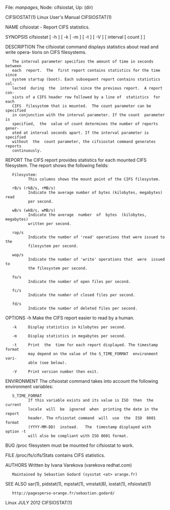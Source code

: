 File: *manpages*,  Node: cifsiostat,  Up: (dir)

CIFSIOSTAT(1)                 Linux User's Manual                CIFSIOSTAT(1)



NAME
       cifsiostat - Report CIFS statistics.

SYNOPSIS
       cifsiostat [ -h ] [ -k | -m ] [ -t ] [ -V ] [ interval [ count ] ]

DESCRIPTION
       The  cifsiostat command displays statistics about read and write opera‐
       tions on CIFS filesystems.

       The interval parameter specifies the amount of time in seconds  between
       each  report.  The  first report contains statistics for the time since
       system startup (boot). Each subsequent report contains statistics  col‐
       lected  during  the  interval since the previous report.  A report con‐
       sists of a CIFS header row followed by a line of  statistics  for  each
       CIFS  filesystem that is mounted.  The count parameter can be specified
       in conjunction with the interval parameter. If the count  parameter  is
       specified,  the  value of count determines the number of reports gener‐
       ated at interval seconds apart. If the interval parameter is  specified
       without  the  count parameter, the cifsiostat command generates reports
       continuously.


REPORT
       The CIFS report provides statistics for each mounted  CIFS  filesystem.
       The report shows the following fields:

       Filesystem:
              This columns shows the mount point of the CIFS filesystem.

       rB/s (rkB/s, rMB/s)
              Indicate the average number of bytes (kilobytes, megabytes) read
              per second.

       wB/s (wkB/s, wMB/s)
              Indicate the average  number  of  bytes  (kilobytes,  megabytes)
              written per second.

       rop/s
              Indicate the number of 'read' operations that were issued to the
              filesystem per second.

       wop/s
              Indicate the number of 'write' operations that  were  issued  to
              the filesystem per second.

       fo/s
              Indicate the number of open files per second.

       fc/s
              Indicate the number of closed files per second.

       fd/s
              Indicate the number of deleted files per second.

OPTIONS
       -h     Make the CIFS report easier to read by a human.

       -k     Display statistics in kilobytes per second.

       -m     Display statistics in megabytes per second.

       -t     Print  the  time for each report displayed. The timestamp format
              may depend on the value of the S_TIME_FORMAT  environment  vari‐
              able (see below).

       -V     Print version number then exit.


ENVIRONMENT
       The  cifsiostat  command  takes  into account the following environment
       variables:


       S_TIME_FORMAT
              If this variable exists and its value is ISO  then  the  current
              locale  will  be  ignored  when  printing the date in the report
              header. The nfsiostat command  will  use  the  ISO  8601  format
              (YYYY-MM-DD)  instead.   The  timestamp displayed with option -t
              will also be compliant with ISO 8601 format.


BUG
       /proc filesystem must be mounted for cifsiostat to work.


FILE
       /proc/fs/cifs/Stats contains CIFS statistics.

AUTHORS
       Written by Ivana Varekova (varekova <at> redhat.com)

       Maintained by Sebastien Godard (sysstat <at> orange.fr)

SEE ALSO
       sar(1), pidstat(1), mpstat(1), vmstat(8), iostat(1), nfsiostat(1)

       http://pagesperso-orange.fr/sebastien.godard/



Linux                              JULY 2012                     CIFSIOSTAT(1)
